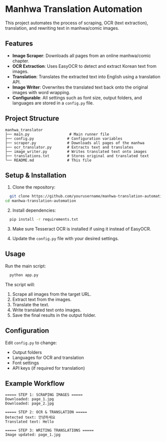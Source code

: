 
# Manhwa Translation Automation

This project automates the process of scraping, OCR (text extraction), translation, and rewriting text in manhwa/comic images.

## Features
- **Image Scraper**: Downloads all pages from an online manhwa/comic chapter.
- **OCR Extraction**: Uses EasyOCR to detect and extract Korean text from images.
- **Translation**: Translates the extracted text into English using a translation API.
- **Image Writer**: Overwrites the translated text back onto the original images with word wrapping.
- **Configurable**: All settings such as font size, output folders, and languages are stored in a `config.py` file.

## Project Structure
```
manhwa_translator
├── main.py                  # Main runner file
├── config.py               # Configuration variables
├── scraper.py              # Downloads all pages of the manhwa
├── ocr_translator.py       # Extracts text and translates
├── image_writer.py         # Writes translated text onto images
├── translations.txt        # Stores original and translated text
└── README.md               # This file
```

## Setup & Installation

1. Clone the repository:
```bash
  git clone https://github.com/yourusername/manhwa-translation-automation.git
cd manhwa-translation-automation
```

2. Install dependencies:
```bash
  pip install -r requirements.txt
```

3. Make sure Tesseract OCR is installed if using it instead of EasyOCR.

4. Update the `config.py` file with your desired settings.

## Usage
Run the main script:
```bash
  python app.py
```

The script will:
1. Scrape all images from the target URL.
2. Extract text from the images.
3. Translate the text.
4. Write translated text onto images.
5. Save the final results in the output folder.

## Configuration
Edit `config.py` to change:
- Output folders
- Languages for OCR and translation
- Font settings
- API keys (if required for translation)

## Example Workflow
```text
===== STEP 1: SCRAPING IMAGES =====
Downloaded: page_1.jpg
Downloaded: page_2.jpg

===== STEP 2: OCR & TRANSLATION =====
Detected text: 안녕하세요
Translated text: Hello

===== STEP 3: WRITING TRANSLATIONS =====
Image updated: page_1.jpg
```

